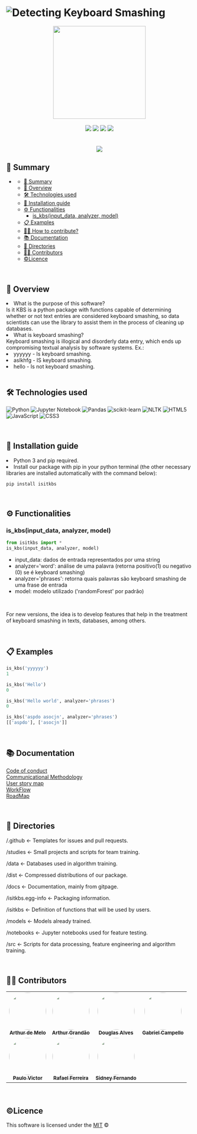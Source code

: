 # ![Detecting Keyboard Smashing](https://raw.githubusercontent.com/fga-eps-mds/2022-2-Squad03/main/docs/images/title.png)

<div align="center">
    <img src="https://raw.githubusercontent.com/fga-eps-mds/2022-2-Squad03/main/docs/images/logo.png" width="250"></img>
</div>

<br>

<div align="center">
    <img src="https://img.shields.io/github/issues-raw/fga-eps-mds/2022-2-IsItKbs?color=00a8f0&style=for-the-badge"></img>
    <img src="https://img.shields.io/github/issues-pr-raw/fga-eps-mds/2022-2-IsItKbs?color=00a8f0&label=open%20PRs&style=for-the-badge"></img>
    <img src="https://img.shields.io/pypi/v/isitkbs?color=00a8f0&style=for-the-badge"></img>
    <img src="https://img.shields.io/github/license/fga-eps-mds/2022-2-IsItKbs?color=00a8f0&style=for-the-badge"></img>
</div>

<br>

<h4 align="center"> 
    <img src="http://img.shields.io/static/v1?label=STATUS&message=EM%20DESENVOLVIMENTO&color=GREEN&style=for-the-badge"/>
</h4>

## 📑 Summary

- [](#)
  - [📑 Summary](#-sumário)
  - [🔎 Overview](#-visão-geral)
  - [🛠 Technologies used](#-tecnologias-utilizadas)
  - [📝 Installation guide](#-guia-de-instalação)
  - [⚙ Functionalities](#-funcionalidades)
    - [is_kbs(input_data, analyzer, model)](#is_kbsinput_data-analyzer-model)
  - [📋 Examples](#-exemplos)
  - [👨‍🔧 How to contribute?](https://fga-eps-mds.github.io/2022-2-IsItKbs/projeto/contribution_guide.html)
  - [📚 Documentation](#-documentação)
  - [📁 Directories](#-diretórios)
  - [👨‍💻 Contributors](#-contribuidores)
  - [©Licence](#licença)
    <br>

<br>

## 🔎 Overview

<li>What is the purpose of this software?</li>
Is it KBS is a python package with functions capable of determining whether or not text entries are considered keyboard smashing, so data scientists can use the library to assist them in the process of cleaning up databases.

<br>

<li>What is keyboard smashing?</li>
Keyboard smashing is illogical and disorderly data entry, which ends up compromising textual analysis by software systems.
Ex.:
<li>yyyyyy - Is keyboard smashing.</li>
<li>aslkhfg - IS keyboard smashing.</li>
<li>hello - Is not keyboard smashing.</li>

<br>

## 🛠 Technologies used

![Python](https://img.shields.io/badge/python-3670A0?style=for-the-badge&logo=python&logoColor=ffdd54)
![Jupyter Notebook](https://img.shields.io/badge/jupyter-%23FA0F00.svg?style=for-the-badge&logo=jupyter&logoColor=white)
![Pandas](https://img.shields.io/badge/pandas-%23150458.svg?style=for-the-badge&logo=pandas&logoColor=white)
![scikit-learn](https://img.shields.io/badge/scikit--learn-%23F7931E.svg?style=for-the-badge&logo=scikit-learn&logoColor=white)
![NLTK](https://img.shields.io/badge/-NLTK-lightgrey?style=for-the-badge)
![HTML5](https://img.shields.io/badge/html5-%23E34F26.svg?style=for-the-badge&logo=html5&logoColor=white)
![JavaScript](https://img.shields.io/badge/javascript-%23323330.svg?style=for-the-badge&logo=javascript&logoColor=%23F7DF1E)
![CSS3](https://img.shields.io/badge/css3-%231572B6.svg?style=for-the-badge&logo=css3&logoColor=white)

<br>

## 📝 Installation guide

<li>Python 3 and pip required.</li>
<li>Install our package with pip in your python terminal (the other necessary libraries are installed automatically with the command below):</li>

```
pip install isitkbs
```

<br>

## ⚙ Functionalities

### is_kbs(input_data, analyzer, model)

```python
from isitkbs import *
is_kbs(input_data, analyzer, model)
```

- input_data: dados de entrada representados por uma string
- analyzer='word': análise de uma palavra (retorna positivo(1) ou negativo (0) se é keyboard smashing)
- analyzer='phrases': retorna quais palavras são keyboard smashing de uma frase de entrada
- model: modelo utilizado ('randomForest' por padrão)

<br>

For new versions, the idea is to develop features that help in the treatment of keyboard smashing in texts, databases, among others.

<br>

## 📋 Examples

```python
is_kbs('yyyyyy')
1
```

```python
is_kbs('Hello')
0
```

```python
is_kbs('Hello world', analyzer='phrases')
0
```

```python
is_kbs('aspdo asocjn', analyzer='phrases')
[['aspdo'], ['asocjn']]
```
<br>

## 📚 Documentation

[Code of conduct](https://fga-eps-mds.github.io/2022-2-IsItKbs/projeto/conduct_code.html)<br>
[Communicational Methodology](https://fga-eps-mds.github.io/2022-2-IsItKbs/projeto/metodologia_comunicacao.html)<br>
[User story map](https://fga-eps-mds.github.io/2022-2-IsItKbs/projeto/usermap_story.html)<br>
[WorkFlow](https://fga-eps-mds.github.io/2022-2-IsItKbs/projeto/workflow.html)<br>
[RoadMap](https://fga-eps-mds.github.io/2022-2-IsItKbs/projeto/roadmap.html)

<br>

## 📁 Directories

<p>/.github <- Templates for issues and pull requests.<p>
<p>/studies <- Small projects and scripts for team training.<p>
<p>/data <- Databases used in algorithm training.<p>
<p>/dist <- Compressed distributions of our package.<p>
<p>/docs <- Documentation, mainly from gitpage.<p>
<p>/isitkbs.egg-info <- Packaging information.<p>
<p>/isitkbs <- Definition of functions that will be used by users.<p>
<p>/models <- Models already trained.<p>
<p>/notebooks <- Jupyter notebooks used for feature testing.<p>
<p>/src <- Scripts for data processing, feature engineering and algorithm training.<p>
  
<br>

## 👨‍💻 Contributors

<table>
  <tr>
    <td align="center"><a href="https://github.com/arthurmlv"><img style="border-radius: 50%;" src="https://raw.githubusercontent.com/fga-eps-mds/2022-2-Squad03/main/docs/images/arthur m.jpg" width="100px;" alt=""/><br /><sub><b>Arthur de Melo</b></sub></a><br />
    <td align="center"><a href="https://github.com/arthurgrandao"><img style="border-radius: 50%;" src="https://raw.githubusercontent.com/fga-eps-mds/2022-2-Squad03/main/docs/images/arthur grandao.jpg" width="100px;" alt=""/><br /><sub><b>Arthur Grandão</b></sub></a><br />
    <td align="center"><a href="https://github.com/dougAlvs"><img style="border-radius: 50%;" src="https://raw.githubusercontent.com/fga-eps-mds/2022-2-Squad03/main/docs/images/douglas.jpg" width="100px;" alt=""/><br /><sub><b>Douglas Alves</b></sub></a><br /><a href="Link git" title="Rocketseat"></a></td>
    <td align="center"><a href="https://github.com/g16c"><img style="border-radius: 50%;" src="https://raw.githubusercontent.com/fga-eps-mds/2022-2-Squad03/main/docs/images/gabriel.jpg" width="100px;" alt=""/><br /><sub><b>Gabriel Campello</b></sub></a><br /><a href="Link git" title="Rocketseat"></a></td>
  </tr>
  <tr>
    <td align="center"><a href="https://github.com/PauloVictorFS"><img style="border-radius: 50%;" src="https://raw.githubusercontent.com/fga-eps-mds/2022-2-Squad03/main/docs/images/paulo victor.jpg" width="100px;" alt=""/><br /><sub><b>Paulo Victor</b></sub></a><br />
    <td align="center"><a href="https://github.com/RafaelCLG0"><img style="border-radius: 50%;" src="https://raw.githubusercontent.com/fga-eps-mds/2022-2-Squad03/main/docs/images/rafael.jpg" width="100px;" alt=""/><br /><sub><b>Rafael Ferreira</b></sub></a><br />
    <td align="center"><a href="https://github.com/nando3d3"><img style="border-radius: 50%;" src="https://raw.githubusercontent.com/fga-eps-mds/2022-2-Squad03/main/docs/images/sidney.jpg" width="100px;" alt=""/><br /><sub><b>Sidney Fernando</b></sub></a><br /> 
  </tr>
</table>

<br>

## ©Licence

This software is licensed under the [MIT](https://github.com/nhn/tui.editor/blob/master/LICENSE) ©
